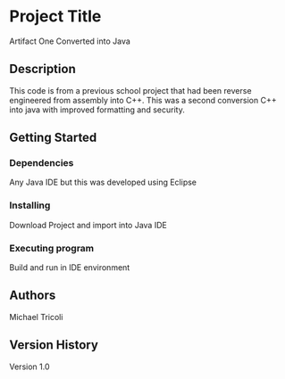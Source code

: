 # Project Title

Artifact One Converted into Java

## Description

This code is from a previous school project that had been reverse engineered from assembly into C++. This was a second conversion C++ into java with improved formatting and security. 

## Getting Started

### Dependencies

Any Java IDE but this was developed using Eclipse

### Installing

Download Project and import into Java IDE

### Executing program

Build and run in IDE environment



## Authors

Michael Tricoli


## Version History

Version 1.0

